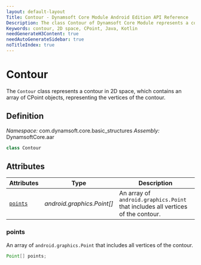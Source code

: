 ```yaml
---
layout: default-layout
Title: Contour - Dynamsoft Core Module Android Edition API Reference
Description: The class Contour of Dynamsoft Core Module represents a contour in 2D space, which contains an array of CPoint objects, representing the vertices of the contour.
Keywords: contour, 2D space, CPoint, Java, Kotlin
needGenerateH3Content: true
needAutoGenerateSidebar: true
noTitleIndex: true
---
```


# Contour

The `Contour` class represents a contour in 2D space, which contains an array of CPoint objects, representing the vertices of the contour.

## Definition

*Namespace:* com.dynamsoft.core.basic_structures
*Assembly:* DynamsoftCore.aar

```java
class Contour
```

## Attributes

| Attributes | Type | Description |
| ---------- | ---- | ----------- |
| [`points`](#points) | *android.graphics.Point[]* | An array of `android.graphics.Point` that includes all vertices of the contour. |

### points

An array of `android.graphics.Point` that includes all vertices of the contour.

```java
Point[] points;
```
